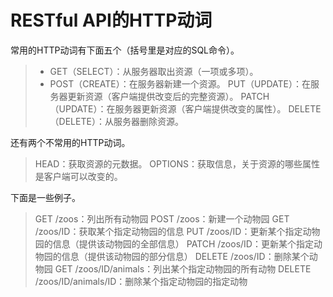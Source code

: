 # RESTful API的HTTP动词
常用的HTTP动词有下面五个（括号里是对应的SQL命令）。
> - GET（SELECT）：从服务器取出资源（一项或多项）。
> - POST（CREATE）：在服务器新建一个资源。
> PUT（UPDATE）：在服务器更新资源（客户端提供改变后的完整资源）。
> PATCH（UPDATE）：在服务器更新资源（客户端提供改变的属性）。
> DELETE（DELETE）：从服务器删除资源。

还有两个不常用的HTTP动词。
> HEAD：获取资源的元数据。
> OPTIONS：获取信息，关于资源的哪些属性是客户端可以改变的。

下面是一些例子。
> GET /zoos：列出所有动物园
POST /zoos：新建一个动物园
GET /zoos/ID：获取某个指定动物园的信息
PUT /zoos/ID：更新某个指定动物园的信息（提供该动物园的全部信息）
PATCH /zoos/ID：更新某个指定动物园的信息（提供该动物园的部分信息）
DELETE /zoos/ID：删除某个动物园
GET /zoos/ID/animals：列出某个指定动物园的所有动物
DELETE /zoos/ID/animals/ID：删除某个指定动物园的指定动物

